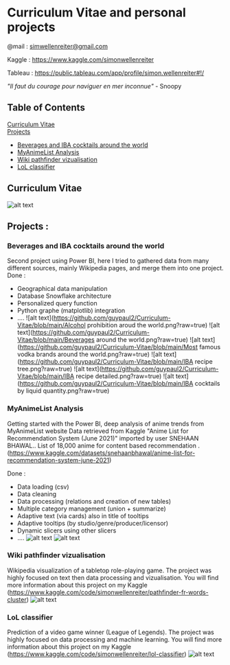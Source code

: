 # Curriculum Vitae and personal projects

@mail : simwellenreiter@gmail.com

Kaggle : https://www.kaggle.com/simonwellenreiter

Tableau : https://public.tableau.com/app/profile/simon.wellenreiter#!/

*"Il faut du courage pour naviguer en mer inconnue"* - Snoopy
## Table of Contents  
[Curriculum Vitae](#cv)  
[Projects](#projects)  
- [Beverages and IBA cocktails around the world](#cocktail)
- [MyAnimeList Analysis](#mal)
- [Wiki pathfinder vizualisation](#pathfinder)
- [LoL classifier](#lol)





## Curriculum Vitae<a name="cv"></a>
![alt text](https://github.com/guypaul2/Curriculum-Vitae/blob/main/CV_Simon_Wellenreiter_ENG-1.png?raw=true)



## Projects :<a name="projects"></a>
<a name="cocktail"></a>
### Beverages and IBA cocktails around the world
Second project using Power BI, here I tried to gathered data from many different sources, mainly Wikipedia pages, and merge them into one project.
Done :
- Geographical data manipulation
- Database Snowflake architecture
- Personalized query function
- Python graphe (matplotlib) integration
- ....
![alt text](https://github.com/guypaul2/Curriculum-Vitae/blob/main/Alcohol prohibition aroud the world.png?raw=true)
![alt text](https://github.com/guypaul2/Curriculum-Vitae/blob/main/Beverages around the world.png?raw=true)
![alt text](https://github.com/guypaul2/Curriculum-Vitae/blob/main/Most famous vodka brands around the world.png?raw=true)
![alt text](https://github.com/guypaul2/Curriculum-Vitae/blob/main/IBA recipe tree.png?raw=true)
![alt text](https://github.com/guypaul2/Curriculum-Vitae/blob/main/IBA recipe detailed.png?raw=true)
![alt text](https://github.com/guypaul2/Curriculum-Vitae/blob/main/IBA cocktails by liquid quantity.png?raw=true)


<a name="mal"></a>
### MyAnimeList Analysis
Getting started with the Power BI, deep analysis of anime trends from MyAnimeList website
Data retrieved from Kaggle "Anime List for Recommendation System (June 2021)" imported by user SNEHAAN BHAWAL.. 
List of 18,000 anime for content based recommendation .(https://www.kaggle.com/datasets/snehaanbhawal/anime-list-for-recommendation-system-june-2021)

Done :
- Data loading (csv)
- Data cleaning
- Data processing (relations and creation of new tables)
- Multiple category management (union + summarize)
- Adaptive text (via cards) also in title of tooltips
- Adaptive tooltips (by studio/genre/producer/licensor)
- Dynamic slicers using other slicers
- ....
![alt text](https://github.com/guypaul2/Curriculum-Vitae/blob/main/(My)AnimeList_analysis-1.png?raw=true)
![alt text](https://github.com/guypaul2/Curriculum-Vitae/blob/main/(My)AnimeList_analysis-2.png?raw=true)


### Wiki pathfinder vizualisation<a name="pathfinder"></a>
Wikipedia visualization of a tabletop role-playing game. The project was highly focused on text then data processing and vizualisation.
You will find more information about this project on my Kaggle (https://www.kaggle.com/code/simonwellenreiter/pathfinder-fr-words-cluster)
![alt text](https://github.com/guypaul2/Curriculum-Vitae/blob/main/Tableau_wiki_pathfinder.png?raw=true)


### LoL classifier<a name="lol"></a>
Prediction of a video game winner (League of Legends). The project was highly focused on data processing and machine learning.
You will find more information about this project on my Kaggle (https://www.kaggle.com/code/simonwellenreiter/lol-classifier)
![alt text](https://github.com/guypaul2/Curriculum-Vitae/blob/main/correlation_matrix_lol_predictor.png?raw=true)
